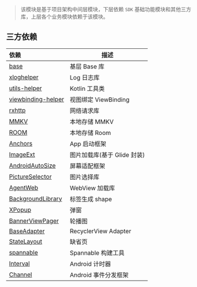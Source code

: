 > 该模块是基于项目架构中间层模块，下层依赖 `SDK` 基础功能模块和其他三方库，上层各个业务模块依赖于该模块。

## 三方依赖

| 依赖                                                                                                | 描述                        |
| :-------------------------------------------------------------------------------------------------- | --------------------------- |
| [base](https://guoyanggit.github.io/AndroidUtils/base/)                                             | 基层 Base 库                |
| [xloghelper](https://guoyanggit.github.io/AndroidUtils/xlog-helper/)                                | Log 日志库                  |
| [utils-helper](https://guoyanggit.github.io/AndroidUtils/utils-helper/)                             | Kotlin 工具类               |
| [viewbinding-helper](https://guoyanggit.github.io/AndroidUtils/viewbinding-helper/)                 | 视图绑定 ViewBinding        |
| [rxhttp](https://github.com/liujingxing/rxhttp)                                                     | 网络请求库                  |
| [MMKV](https://dylancaicoding.github.io/MMKV-KTX/#/)                                                | 本地存储 MMKV               |
| [ROOM](https://developer.android.com/training/data-storage/room)                                    | 本地存储 Room               |
| [Anchors](https://github.com/DSAppTeam/Anchors/blob/master/README-zh.md)                            | App 启动框架                |
| [ImageExt](https://github.com/forJrking/ImageExt)                                                   | 图片加载库(基于 Glide 封装) |
| [AndroidAutoSize](https://github.com/JessYanCoding/AndroidAutoSize/blob/master/README-zh.md)        | 屏幕适配框架                |
| [PictureSelector](https://github.com/LuckSiege/PictureSelector/blob/version_component/README_CN.md) | 图片选择库                  |
| [AgentWeb](https://github.com/Justson/AgentWeb)                                                     | WebView 加载库              |
| [BackgroundLibrary](https://github.com/JavaNoober/BackgroundLibrary)                                | 标签生成 shape              |
| [XPopup](https://github.com/li-xiaojun/XPopup)                                                      | 弹窗                        |
| [BannerViewPager](https://github.com/zhpanvip/BannerViewPager)                                      | 轮播图                      |
| [BaseAdapter](https://liangjingkanji.github.io/BRV/)                                                | RecyclerView Adapter        |
| [StateLayout](https://liangjingkanji.github.io/StateLayout/)                                        | 缺省页                      |
| [spannable](https://github.com/liangjingkanji/spannable)                                            | Spannable 构建工具          |
| [Interval](com.github.liangjingkanji:Interval:1.0.1)                                                | Android 计时器              |
| [Channel](https://github.com/liangjingkanji/Channel)                                                | Android 事件分发框架        |
